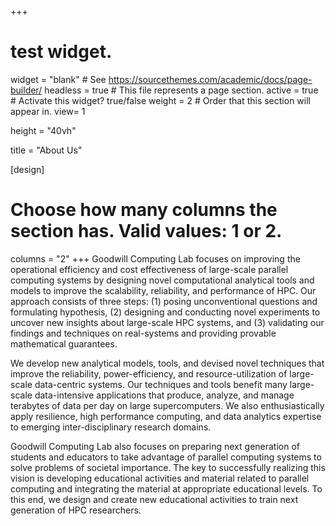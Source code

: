 +++
# test widget.
widget = "blank"  # See https://sourcethemes.com/academic/docs/page-builder/
headless = true  # This file represents a page section.
active = true  # Activate this widget? true/false
weight = 2  # Order that this section will appear in.
view= 1

height = "40vh"

title = "About Us"

[design]
  # Choose how many columns the section has. Valid values: 1 or 2.
  columns = "2"
+++
Goodwill Computing Lab focuses on improving the operational efficiency and cost effectiveness of large-scale parallel computing systems by designing novel computational analytical tools and models to improve the scalability, reliability, and performance of HPC. Our approach consists of three steps: (1) posing unconventional questions and formulating hypothesis, (2) designing and conducting novel experiments to uncover new insights about large-scale HPC systems, and (3) validating our findings and techniques on real-systems and providing provable mathematical guarantees. 

We develop new analytical models, tools, and devised novel techniques that improve the reliability, power-efficiency, and resource-utilization of large-scale data-centric systems. Our techniques and tools benefit many large-scale data-intensive applications that produce, analyze, and manage terabytes of data per day on large supercomputers. We also enthusiastically apply resilience, high performance computing, and data analytics expertise to emerging inter-disciplinary research domains.

Goodwill Computing Lab also focuses on preparing next generation of students and educators to take advantage of parallel computing systems to solve problems of societal importance. The key to successfully realizing this vision is developing educational activities and material related to parallel computing and integrating the material at appropriate educational levels. To this end, we design and create new educational activities to train next generation of HPC researchers.